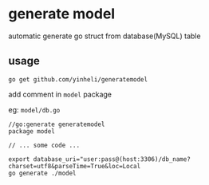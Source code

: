 # generate model

automatic generate go struct from database(MySQL) table

## usage

```
go get github.com/yinheli/generatemodel
```

add comment in `model` package

eg: `model/db.go`
```
//go:generate generatemodel
package model

// ... some code ...
```

```
export database_uri="user:pass@(host:3306)/db_name?charset=utf8&parseTime=True&loc=Local
go generate ./model
```